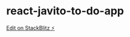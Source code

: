 # react-javito-to-do-app

[Edit on StackBlitz ⚡️](https://stackblitz.com/edit/react-javito-to-do-app)